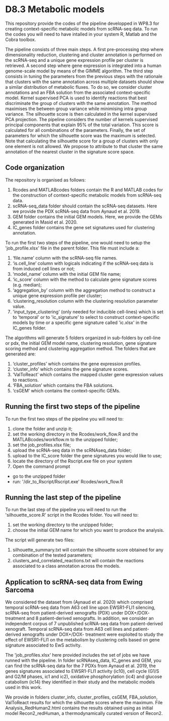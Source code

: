 # D8.3 Metabolic models
This repository provide the codes of the pipeline developped in WP8.3 for creating context-specific metabolic models from scRNA-seq data.
To run the codes you will need to have intalled in your system R, Matlab and the Cobra toolbox. 

The pipeline consists of three main steps. A first pre-processing step where dimensionality reduction, clustering and cluster annotation is performed on the scRNA-seq and a unique gene expression profile per cluster is retrieved. A second step where gene expression is integrated into a human genome-scale model by means of the GIMME algorithm. The third step consists in tuning the parameters from the previous steps with the rationale that clusters with the same annotation across multiple datasets should show a similar distribution of metabolic fluxes. To do so, we consider cluster annotations and an FBA solution from the associated context-specific model. Kernel supervised PCA is used to identify reactions that best discriminate the group of clusters with the same annotation. The method maximises the between group variance while minimising intra group variance. The silhouette score is then calculated in the kernel supervised PCA projection. The pipeline considers the number of kernels supervised principal components that explain 95% of the total variation. This score is calculated for all combinations of the parameters. Finally, the set of parameters for which the silhouette score was the maximum is selected. Note that calculating the silhouette score for a group of clusters with only one element is not allowed. We propose to attribute to that cluster the same annotation of the nearest cluster in the signature score space.

## Code organization
The repository is organised as follows:
1. Rcodes and MATLABcodes folders contain the R and MATLAB codes for the construction of context-specific metabolic models from scRNA-seq data.
2. scRNA-seq_data folder should contain the scRNA-seq datasets. Here we provide the PDX scRNA-seq data from Aynaud et al. 2019. 
3. GEM folder contains the initial GEM models. Here, we provide the GEMs generated in Masid et al. 2020. 
4. IC_genes folder contains the gene set signatures used for clustering annotation. 

To run the first two steps of the pipeline, one would need to setup the 'job_profile.xlsx' file in the parent folder.
This file must include a:
1. ‘file.name’ column with the scRNA-seq file names.
2. ‘is.cell_line’ column with logicals indicating if the scRNA-seq data is from induced cell lines or not;
3. ‘model_name’ column with the initial GEM file name; 
4. ‘ic_score’ column with the method to calculate gene signature scores (e.g. median);
5. ‘aggregation_by’ column with the aggregation method to construct a unique gene expression profile per cluster; 
6. ‘clustering_resolution column with the clustering resolution parameter value.  
7. 'input_type_clustering' (only needed for inducible cell-lines) which is set to 'temporal' or to 'ic_signature' to select to construct context-specific models by time or a specific gene signature called 'ic.xlsx' in the IC_genes folder. 

The algorithms will generate 5 folders organized in sub-folders by cell-line or pdx, the initial GEM model name, clustering resolution, gene signature scoring method and clustering aggregation method. The folders that are generated are:
1. ‘cluster_profiles’ which contains the gene expression profiles. 
2. ‘cluster_info’ which contains the gene signature scores. 
3. ‘ValToReact’ which contains the mapped cluster gene expression values to reactions. 
4. ‘FBA_solution’ which contains the FBA solutions. 
5. ‘csGEM’ which contains the context-specific GEMs.

## Running the first two steps of the pipeline
To run the first two steps of the pipeline you will need to:
1. clone the folder and unzip it;
2. set the working directory in the Rcodes/work_flow.R and the MATLABcodes/workflow.m to the unzipped folder;
3. set the job_profiles.xlsx file;
4. upload the scRNA-seq data in the scRNAseq_data folder;
5. upload to the IC_score folder the gene signatures you would like to use;  
6. locate the directory of the Rscript.exe file on your system
7. Open the command prompt
- go to the unzipped folder
- run: '/dir_to_Rscript/Rscript.exe' Rcodes/work_flow.R

## Running the last step of the pipeline
To run the last step of the pipeline you will need to run the 'silhouette_score.R' script in the Rcodes folder. You will need to: 
1. set the working directory to the unzipped folder; 
2. choose the initial GEM name for which you want to produce the analysis. 

The script will generate two files: 
1. silhouette_summary.txt will contain the silhouette score obtained for any combination of the tested parameters; 
2. clusters_and_correlated_reactions.txt will contain the reactions associated to a class annotation across the models. 

## Application to scRNA-seq data from Ewing Sarcoma
We considered the dataset from (Aynaud et al. 2020) which comprised temporal scRNA-seq data from A63 cell line upon EWSR1-FLI1 silencing, scRNA-seq from patient-derived xenografts (PDX) under DOX+/DOX- treatment and 8 patient-derived xenografts. In addition, we consider an independent corpus of 7 unpublished scRNA-seq data from patient-derived xenograft. 
Temporal scRNA-seq data from A63 cell lines and patient-derived xenografts under DOX+/DOX- treatment were exploited to study the effect of EWSR1-FLI1 on the metabolism by clustering cells based on gene signature associated to EwS activity.

The 'job_profiles.xlsx' here provided includes the set of jobs we have runned with the pipeline. In folder scRNAseq_data, IC_genes and GEM, you can find the scRNA-seq data for the 7 PDXs from Aynaud et al. 2019, the genes signatures associated to EWSR1-FLI1 activity (ic10), cell cycle (G1/S and G2/M phases, ic1 and ic2), oxidative phosphorylation (ic4) and glucose catabolism (ic14) they identified in their study and the metabolic models used in this work.  

We provide in folders cluster_info, cluster_profiles, csGEM, FBA_solution, ValToReact results for which the silhouette scores where the maximum. 
File Analysis_RedHuman2.html contains the results obtained using as initial model Recon2_redHuman, a thermodynamically curated version of Recon2. 
